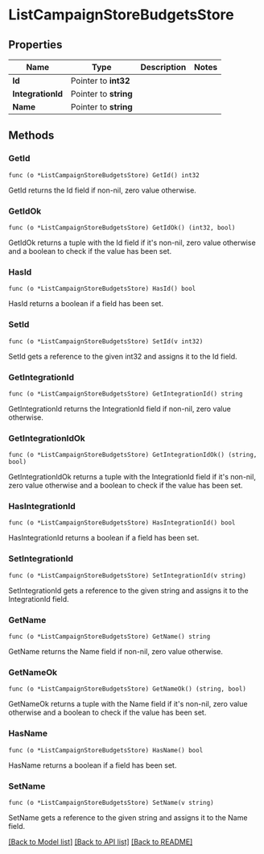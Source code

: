 # ListCampaignStoreBudgetsStore

## Properties

Name | Type | Description | Notes
------------ | ------------- | ------------- | -------------
**Id** | Pointer to **int32** |  | 
**IntegrationId** | Pointer to **string** |  | 
**Name** | Pointer to **string** |  | 

## Methods

### GetId

`func (o *ListCampaignStoreBudgetsStore) GetId() int32`

GetId returns the Id field if non-nil, zero value otherwise.

### GetIdOk

`func (o *ListCampaignStoreBudgetsStore) GetIdOk() (int32, bool)`

GetIdOk returns a tuple with the Id field if it's non-nil, zero value otherwise
and a boolean to check if the value has been set.

### HasId

`func (o *ListCampaignStoreBudgetsStore) HasId() bool`

HasId returns a boolean if a field has been set.

### SetId

`func (o *ListCampaignStoreBudgetsStore) SetId(v int32)`

SetId gets a reference to the given int32 and assigns it to the Id field.

### GetIntegrationId

`func (o *ListCampaignStoreBudgetsStore) GetIntegrationId() string`

GetIntegrationId returns the IntegrationId field if non-nil, zero value otherwise.

### GetIntegrationIdOk

`func (o *ListCampaignStoreBudgetsStore) GetIntegrationIdOk() (string, bool)`

GetIntegrationIdOk returns a tuple with the IntegrationId field if it's non-nil, zero value otherwise
and a boolean to check if the value has been set.

### HasIntegrationId

`func (o *ListCampaignStoreBudgetsStore) HasIntegrationId() bool`

HasIntegrationId returns a boolean if a field has been set.

### SetIntegrationId

`func (o *ListCampaignStoreBudgetsStore) SetIntegrationId(v string)`

SetIntegrationId gets a reference to the given string and assigns it to the IntegrationId field.

### GetName

`func (o *ListCampaignStoreBudgetsStore) GetName() string`

GetName returns the Name field if non-nil, zero value otherwise.

### GetNameOk

`func (o *ListCampaignStoreBudgetsStore) GetNameOk() (string, bool)`

GetNameOk returns a tuple with the Name field if it's non-nil, zero value otherwise
and a boolean to check if the value has been set.

### HasName

`func (o *ListCampaignStoreBudgetsStore) HasName() bool`

HasName returns a boolean if a field has been set.

### SetName

`func (o *ListCampaignStoreBudgetsStore) SetName(v string)`

SetName gets a reference to the given string and assigns it to the Name field.


[[Back to Model list]](../README.md#documentation-for-models) [[Back to API list]](../README.md#documentation-for-api-endpoints) [[Back to README]](../README.md)


